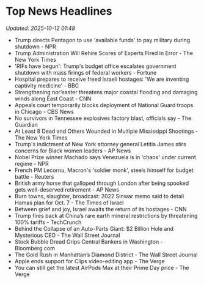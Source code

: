 # Top News Headlines

_Updated: 2025-10-12 01:48_

- Trump directs Pentagon to use 'available funds' to pay military during shutdown - NPR
- Trump Administration Will Rehire Scores of Experts Fired in Error - The New York Times
- 'RIFs have begun': Trump's budget office escalates government shutdown with mass firings of federal workers - Fortune
- Hospital prepares to receive freed Israeli hostages: 'We are inventing captivity medicine' - BBC
- Strengthening nor’easter threatens major coastal flooding and damaging winds along East Coast - CNN
- Appeals court temporarily blocks deployment of National Guard troops in Chicago - CBS News
- No survivors in Tennessee explosives factory blast, officials say - The Guardian
- At Least 8 Dead and Others Wounded in Multiple Mississippi Shootings - The New York Times
- Trump's indictment of New York attorney general Letitia James stirs concerns for Black women leaders - AP News
- Nobel Prize winner Machado says Venezuela is in 'chaos' under current regime - NPR
- French PM Lecornu, Macron's 'soldier monk', steels himself for budget battle - Reuters
- British army horse that galloped through London after being spooked gets well-deserved retirement - AP News
- Burn towns, slaughter, broadcast: 2022 Sinwar memo said to detail Hamas plan for Oct. 7 - The Times of Israel
- Between grief and joy, Israel awaits the return of its hostages - CNN
- Trump fires back at China’s rare earth mineral restrictions by threatening 100% tariffs - TechCrunch
- Behind the Collapse of an Auto-Parts Giant: $2 Billion Hole and Mysterious CEO - The Wall Street Journal
- Stock Bubble Dread Grips Central Bankers in Washington - Bloomberg.com
- The Gold Rush in Manhattan’s Diamond District - The Wall Street Journal
- Apple ends support for Clips video-editing app - The Verge
- You can still get the latest AirPods Max at their Prime Day price - The Verge